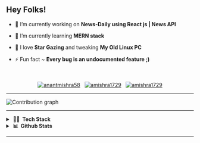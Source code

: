 <h2>Hey Folks!  <img src = "https://github.com/Anant-mishra1729/Anant-mishra1729/blob/main/wave.gif" alt = "" width = "30"/></h2>

- 🔭 I’m currently working on **News-Daily using React js | News API**

- 🌱 I’m currently learning **MERN stack**

- 🌌 I love **Star Gazing** and tweaking **My Old Linux PC**

- ⚡ Fun fact ~ **Every bug is an undocumented feature ;)**

<br>

<p align = "center">
<a href="https://instagram.com/anantmishra58" target="blank"><img align="center" src="https://img.shields.io/badge/Instagram-292d3e?style=for-the-badge&logo=instagram&logoColor=white" alt="anantmishra58" height="27" width="115" /></a>&nbsp;&nbsp;
<a href="https://www.linkedin.com/in/anant-mishra-886912212" target="blank"><img align="center" src="https://img.shields.io/badge/LinkedIn-292d3e?style=for-the-badge&logo=linkedin&logoColor=white" alt="amishra1729" height="27" width="115" /></a>&nbsp;&nbsp;
<a href="https://twitter.com/anant1729" target="blank"><img align="center" src="https://img.shields.io/badge/Twitter-292d3e?style=for-the-badge&logo=twitter&logoColor=white" alt="amishra1729" height="27" width="115" /></a>
</p>

<hr/>
  <img src = "https://activity-graph.herokuapp.com/graph?username=Anant-mishra1729&theme=material-palenight&hide_border=true" alt = "Contribution graph"/>
<hr/>
  
<!--   Tech Stack -->
<details>
  <summary><b>&nbsp;👨‍💻 &nbsp;Tech Stack</b></summary>
  
<!--   Languages -->
<h2 align="left">ʟᴀɴɢᴜᴀɢᴇꜱ</h2>
<p align ="left">
<img src = "https://raw.githubusercontent.com/devicons/devicon/master/icons/c/c-original.svg" height = "40">&nbsp;&nbsp;
<img src = "https://raw.githubusercontent.com/devicons/devicon/master/icons/cplusplus/cplusplus-original.svg" width = "40" height = "40">&nbsp;&nbsp;
<a href="https://www.python.org" target="_blank"> <img src="https://raw.githubusercontent.com/devicons/devicon/master/icons/python/python-original.svg" alt="python" width="40" height="40"/> </a>&nbsp;
<a href="https://developer.mozilla.org/en-US/docs/Web/JavaScript" target="_blank"> <img src="https://raw.githubusercontent.com/devicons/devicon/master/icons/javascript/javascript-original.svg" alt="javascript" width="35" height="35"/> </a>&nbsp;&nbsp;
<img src = "https://raw.githubusercontent.com/devicons/devicon/master/icons/html5/html5-original-wordmark.svg" width = "40" height = "40">&nbsp;&nbsp;
<a href="https://www.w3schools.com/css/" target="_blank"> <img src="https://raw.githubusercontent.com/devicons/devicon/master/icons/css3/css3-original-wordmark.svg" alt="css3" width="40" height="40"/> </a> 
 </p>
<img src="https://github-readme-stats.vercel.app/api/top-langs?username=Anant-mishra1729&show_icons=true&locale=en&layout=compact&theme=material-palenight&hide_border=true"
alt="Anant-mishra1729" align = "right"/>
  
<!--   Frameworks and Tools -->
<h2 align="left">ꜰʀᴀᴍᴇᴡᴏʀᴋꜱ ᴀɴᴅ ᴛᴏᴏʟꜱ</h2>
<p align ="left">
<a href="https://reactjs.org/" target="_blank"> <img src="https://img.shields.io/badge/React-20232A?style=for-the-badge&logo=react&logoColor=61DAFB" alt="react" width="100" height="30"/> </a>
<a href="https://expressjs.com" target="_blank"> <img src="https://img.shields.io/badge/Express.js-000000?style=for-the-badge&logo=express&logoColor=white5" alt="express" width="100" height="30"/> </a> <a href="https://git-scm.com/" target="_blank"></a>
<a href="https://nodejs.org" target="_blank"> <img src="https://img.shields.io/badge/Node.js-339933?style=for-the-badge&logo=nodedotjs&logoColor=white" alt="nodejs" width="100" height="30"/> </a>
<a href="https://www.djangoproject.com/" target="_blank" > <img src="https://img.shields.io/badge/Django-092E20?style=for-the-badge&logo=django&logoColor=green" alt="django" width="100" height="30"/></a>
<a href="https://opencv.org/" target="_blank" > <img src="https://img.shields.io/badge/OpenCV-27338e?style=for-the-badge&logo=OpenCV&logoColor=white" alt="django" width="100" height="30"/></a>
<a href="https://www.mongodb.com/" target="_blank"> <img src="https://img.shields.io/badge/MongoDB-white?style=for-the-badge&logo=mongodb&logoColor=4EA94B" alt="mongodb" width="100" height="30"/> </a>
</p>
</details>

<!-- Github Stats -->
<details>
  <summary><b>&nbsp;📊 &nbsp;Github Stats</b></summary>
<br>
<p align = "center">
<img src="https://github-readme-stats.vercel.app/api?username=Anant-mishra1729&show_icons=true&theme=material-palenight&hide_border=true" alt="Anant-mishra1729" width = "49%"/>
<img src="https://github-readme-streak-stats.herokuapp.com?user=Anant-mishra1729&theme=material-palenight&hide_border=true&date_format=M%20j%5B%2C%20Y%5D" alt="Anant-mishra1729" width = "49%"/>
</p>
</details>
<hr/>
